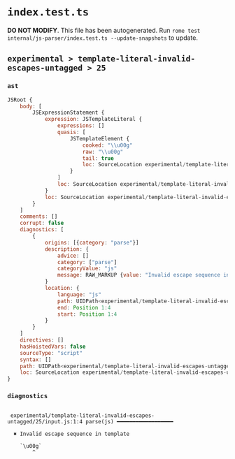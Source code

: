 # `index.test.ts`

**DO NOT MODIFY**. This file has been autogenerated. Run `rome test internal/js-parser/index.test.ts --update-snapshots` to update.

## `experimental > template-literal-invalid-escapes-untagged > 25`

### `ast`

```javascript
JSRoot {
	body: [
		JSExpressionStatement {
			expression: JSTemplateLiteral {
				expressions: []
				quasis: [
					JSTemplateElement {
						cooked: "\\u00g"
						raw: "\\u00g"
						tail: true
						loc: SourceLocation experimental/template-literal-invalid-escapes-untagged/25/input.js 1:1-1:6
					}
				]
				loc: SourceLocation experimental/template-literal-invalid-escapes-untagged/25/input.js 1:0-1:7
			}
			loc: SourceLocation experimental/template-literal-invalid-escapes-untagged/25/input.js 1:0-1:7
		}
	]
	comments: []
	corrupt: false
	diagnostics: [
		{
			origins: [{category: "parse"}]
			description: {
				advice: []
				category: ["parse"]
				categoryValue: "js"
				message: RAW_MARKUP {value: "Invalid escape sequence in template"}
			}
			location: {
				language: "js"
				path: UIDPath<experimental/template-literal-invalid-escapes-untagged/25/input.js>
				end: Position 1:4
				start: Position 1:4
			}
		}
	]
	directives: []
	hasHoistedVars: false
	sourceType: "script"
	syntax: []
	path: UIDPath<experimental/template-literal-invalid-escapes-untagged/25/input.js>
	loc: SourceLocation experimental/template-literal-invalid-escapes-untagged/25/input.js 1:0-1:7
}
```

### `diagnostics`

```

 experimental/template-literal-invalid-escapes-untagged/25/input.js:1:4 parse(js) ━━━━━━━━━━━━━━━━━━

  ✖ Invalid escape sequence in template

    `\u00g`
        ^


```
